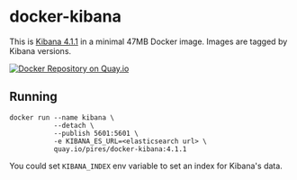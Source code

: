 # docker-kibana

This is [Kibana 4.1.1](https://github.com/elastic/kibana) in a minimal 47MB Docker image. Images are tagged by Kibana versions.

[![Docker Repository on Quay.io](https://quay.io/repository/pires/docker-kibana/status "Docker Repository on Quay.io")](https://quay.io/repository/pires/docker-kibana)

## Running

```
docker run --name kibana \
           --detach \
           --publish 5601:5601 \
           -e KIBANA_ES_URL=<elasticsearch url> \
           quay.io/pires/docker-kibana:4.1.1
```

You could set `KIBANA_INDEX` env variable to set an index for Kibana's data.
